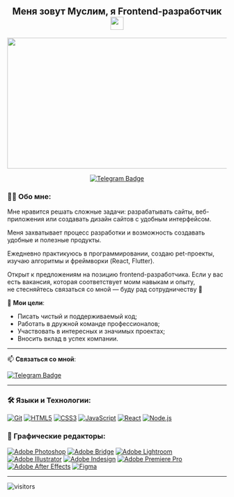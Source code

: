 <h2 align="center">Меня зовут Муслим, я Frontend-разработчик <img src="https://media.giphy.com/media/WUlplcMpOCEmTGBtBW/giphy.gif" width="30"></h2>
<p align="center"><a href="https://youtu.be/dQw4w9WgXcQ"><img src="./images/main.gif" width="600" height="300"/></a></p>

<p align="center">
<a href="https://t.me/liamnoel"><img src="https://img.shields.io/badge/Telegram-blue?style=for-the-badge&logo=telegram&logoColor=white" alt="Telegram Badge"></a>
</p>


### 👩‍💻 Обо мне:

Мне нравится решать сложные задачи: разрабатывать сайты, веб-приложения или создавать дизайн сайтов с удобным интерфейсом. 

Меня захватывает процесс разработки и возможность создавать удобные и полезные продукты. 

Ежедневно практикуюсь в программировании, создаю pet-проекты, изучаю алгоритмы и фреймворки (React, Flutter).

Открыт к предложениям на позицию frontend-разработчика. Если у вас есть вакансия, которая соответствует моим навыкам и опыту, не стесняйтесь связаться со мной — буду рад сотрудничеству 🙌

🎯 **Мои цели**:

- Писать чистый и поддерживаемый код;
- Работать в дружной команде профессионалов;
- Участвовать в интересных и значимых проектах;
- Вносить вклад в успех компании.

---

📫 **Cвязаться со мной**:

 [![Telegram Badge](https://img.shields.io/badge/-Telegram-blue?style=flat&logo=Telegram&logoColor=white)](https://t.me/liamnoel)

---

### 🛠 Языки и Технологии:

[![Git](./images/icons/web/git.png)](https://git-scm.com/)
[![HTML5](./images/icons/web/html.png)](https://html5book.ru/html-html5/)
[![CSS3](./images/icons/web/ccs.png)](https://html5book.ru/css-css3/)
[![JavaScript](./images/icons/web/js.png)](https://262.ecma-international.org/)
[![React](./images/icons/web/react.png)](https://ru.reactjs.org/)
[![Node.js](./images/icons/web/nodejs.png)](https://nodejs.org/en/)

### 🎨 Графические редакторы:

[![Adobe Photoshop](./images/icons/design/photoshop.png)](https://www.adobe.com/ru/products/photoshop.html)
[![Adobe Bridge](./images/icons/design/bridge.png)](https://www.adobe.com/ru/products/bridge.html)
[![Adobe Lightroom](./images/icons/design/lightroom.png)](https://www.adobe.com/ru/products/photoshop-lightroom.html)
[![Adobe Illustrator](./images/icons/design/illustrator.png)](https://www.adobe.com/ru/products/illustrator.html)
[![Adobe Indesign](./images/icons/design/indesign.png)](https://www.adobe.com/ru/products/indesign.html)
[![Adobe Premiere Pro](./images/icons/design/premiere.png)](https://www.adobe.com/ru/products/premiere.html)
[![Adobe After Effects](./images/icons/design/after_effects.png)](https://www.adobe.com/ru/products/aftereffects.html)
[![Figma](./images/icons/design/figma.png)](https://www.figma.com/)

---

![visitors](https://komarev.com/ghpvc/?username=liamnoel007&label=visitors&color=blue)

